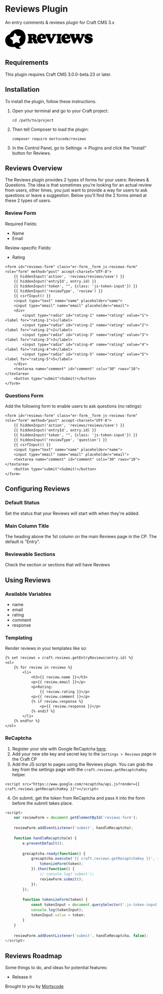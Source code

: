 # Reviews Plugin

An entry comments & reviews plugin for Craft CMS 3.x

![Screenshot](resources/img/plugin-logo.png)

## Requirements

This plugin requires Craft CMS 3.0.0-beta.23 or later.

## Installation

To install the plugin, follow these instructions.

1.  Open your terminal and go to your Craft project:

        cd /path/to/project

2.  Then tell Composer to load the plugin:

        composer require mortscode/reviews

3.  In the Control Panel, go to Settings → Plugins and click the “Install” button for Reviews.

## Reviews Overview

The Reviews plugin provides 2 types of forms for your users: Reviews & Questions. The idea is that sometimes you're looking for an actual review from users, other times, you just want to provide a way for users to ask questions or leave a suggestion. Below you'll find the 2 forms aimed at these 2 types of users.

### Review Form

Required Fields:
- Name
- Email

Review-specific Fields:
- Rating

```twig
<form id="reviews-form" class="er-form__form js-reviews-form" role="form" method="post" accept-charset="UTF-8">
    {{ hiddenInput('action', 'reviews/reviews/save') }}
    {{ hiddenInput('entryId', entry.id) }}
    {{ hiddenInput('token', "", {class: 'js-token-input'}) }}
    {{ hiddenInput('reviewType', 'review') }}
    {{ csrfInput() }}
    <input type="text" name="name" placeholder="name">
    <input type="email" name="email" placeholder="email">
    <div>
        <input type="radio" id="rating-1" name="rating" value="1"><label for="rating-1">1</label>
        <input type="radio" id="rating-2" name="rating" value="2"><label for="rating-2">2</label>
        <input type="radio" id="rating-3" name="rating" value="3"><label for="rating-3">3</label>
        <input type="radio" id="rating-4" name="rating" value="4"><label for="rating-4">4</label>
        <input type="radio" id="rating-5" name="rating" value="5"><label for="rating-5">5</label>
    </div>
    <textarea name="comment" id="comment" cols="30" rows="10"></textarea>
    <button type="submit">Submit!</button>
</form>
```

### Questions Form

Add the following form to enable users to ask questions (no ratings):

```twig
<form id="reviews-form" class="er-form__form js-reviews-form" role="form" method="post" accept-charset="UTF-8">
    {{ hiddenInput('action', 'reviews/reviews/save') }}
    {{ hiddenInput('entryId', entry.id) }}
    {{ hiddenInput('token', "", {class: 'js-token-input'}) }}
    {{ hiddenInput('reviewType', 'question') }}
    {{ csrfInput() }}
    <input type="text" name="name" placeholder="name">
    <input type="email" name="email" placeholder="email">
    <textarea name="comment" id="comment" cols="30" rows="10"></textarea>
    <button type="submit">Submit!</button>
</form>
```

## Configuring Reviews

### Default Status

Set the status that your Reviews will start with when they're added.

### Main Column Title

The heading above the 1st column on the main Reviews page in the CP. The default is "Entry".

### Reviewable Sections

Check the section or sections that will have Reviews

## Using Reviews

### Available Variables

-   name
-   email
-   rating
-   comment
-   response

### Templating

Render reviews in your templates like so:

```twig
{% set reviews = craft.reviews.getEntryReviews(entry.id) %}
<ol>
    {% for review in reviews %}
        <li>
            <h3>{{ review.name }}</h3>
            <p>{{ review.email }}</p>
            <p>Rating:
                {{ review.rating }}</p>
            <p>{{ review.comment }}</p>
            {% if review.response %}
                <p>{{ review.response }}</p>
            {% endif %}
        </li>
    {% endfor %}
</ol>
```

### ReCaptcha

1. Register your site with Google ReCaptcha [here](https://www.google.com/recaptcha/admin/create).
2. Add your new site key and secret key to the `Settings > Reviews` page in the Craft CP
3. Add the JS script to pages using the Reviews plugin. You can grab the key from the settings page with the `craft.reviews.getRecaptchaKey` helper.

```
<script src="https://www.google.com/recaptcha/api.js?render={{ craft.reviews.getRecaptchaKey }}"></script>
```

4. On submit, get the token from ReCaptcha and pass it into the form before the submit takes place.

```js
<script>
    var reviewForm = document.getElementById('reviews-form');

    reviewForm.addEventListener('submit', handleRecaptcha);

    function handleRecaptcha(e) {
        e.preventDefault();

        grecaptcha.ready(function() {
            grecaptcha.execute('{{ craft.reviews.getRecaptchaKey }}', {action: 'submit'}).then(function(token) {
                tokenizeForm(token);
            }).then(function() {
                // console.log('submit');
                reviewForm.submit();
            });
        });

        function tokenizeForm(token) {
            const tokenInput = document.querySelector('.js-token-input');
            console.log(tokenInput);
            tokenInput.value = token;
        }
    }

    reviewForm.addEventListener('submit', handleRecaptcha, false);
</script>
```

## Reviews Roadmap

Some things to do, and ideas for potential features:

-   Release it

Brought to you by [Mortscode](https://github.com/mortscode)
